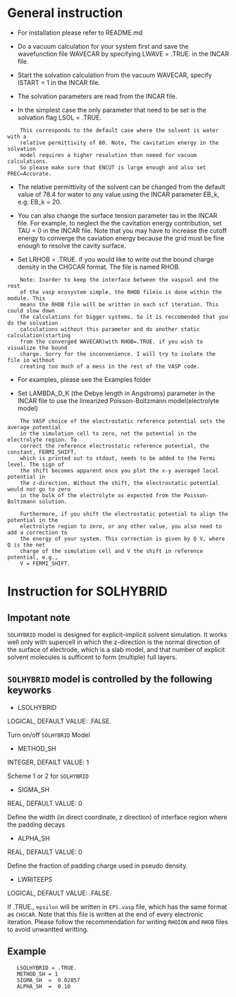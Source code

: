 # General instruction

- For installation please refer to README.md

- Do a vacuum calculation for your system first and save the wavefunction file WAVECAR by 
  specifying LWAVE = .TRUE. in the INCAR file.

- Start the solvation calculation from the vacuum WAVECAR, specify ISTART = 1 in the INCAR file.

- The solvation parameters are read from the INCAR file.

- In the simplest case the only parameter that need to be set is the solvation flag LSOL = .TRUE.
```
    This corresponds to the default case where the solvent is water with a 
    relative permittivity of 80. Note, The cavitation energy in the solvation 
    model requires a higher resolution than neeed for vacuum calculations. 
    So please make sure that ENCUT is large enough and also set PREC=Accurate.
```

- The relative permittivity of the solvent can be changed from the default value of 78.4 for water 
  to any value using the INCAR parameter EB_k, e.g. EB_k = 20.

- You can also change the surface tension parameter tau in the INCAR file. For example, to neglect 
  the the cavitation energy contribution, set TAU = 0 in the INCAR file. Note that you may have to 
  increase the cutoff energy to converge the caviation energy because the grid must be fine enough 
  to resolve the cavity surface. 

- Set LRHOB = .TRUE. if you would like to write out the bound charge density in the CHGCAR format. The file is named RHOB.
```
    Note: Inorder to keep the interface between the vaspsol and the rest 
    of the vasp ecosystem simple, the RHOB fileio is done within the module. This 
    means the RHOB file will be written in each scf iteration. This could slow down 
    the calculations for bigger systems. So it is reccomended that you do the solvation 
    calculations without this parameter and do another static calculation(starting 
    from the converged WAVECAR)with RHOB=.TRUE. if you wish to visualize the bound 
    charge. Sorry for the inconvenience. I will try to isolate the file io without 
    creating too much of a mess in the rest of the VASP code.
```

- For examples, please see the Examples folder

- Set LAMBDA_D_K (the Debye length in Angstroms) parameter in the INCAR file to use the linearized Poisson-Boltzmann model(electrolyte model)
```
    The VASP choice of the electrostatic reference potential sets the average potential
    in the simulation cell to zero, not the potential in the electrolyte region. To
    correct the reference electrostatic reference potential, the constant, FERMI_SHIFT,
    which is printed out to stdout, needs to be added to the Fermi level. The sign of
    the shift becomes apparent once you plot the x-y averaged local potential in
    the z-direction. Without the shift, the electrostatic potential would not go to zero
    in the bulk of the electrolyte as expected from the Poisson-Boltzmann solution.
    
    Furthermore, if you shift the electrostatic potential to align the potential in the
    electrolyte region to zero, or any other value, you also need to add a correction to
    the energy of your system. This correction is given by Q V, where  Q is the net
    charge of the simulation cell and V the shift in reference potential, e.g.,
    V = FERMI_SHIFT. 
```

# Instruction for SOLHYBRID

## Impotant note
```SOLHYBRID``` model is designed for explicit-implicit solvent simulation. It works well only with supercell in which the z-direction is the normal direction of the surface of electrode, which is a slab model, and that number of explicit solvent molecules is sufficent to form (multiple) full layers.

## ```SOLHYBRID``` model is controlled by the following keyworks

- LSOLHYBRID

LOGICAL, DEFAULT VALUE: .FALSE.

Turn on/off ```SOLHYBRID``` Model

- METHOD_SH

INTEGER, DEFAILT VALUE: 1

Scheme 1 or 2 for ```SOLHYBRID```

- SIGMA_SH

REAL, DEFAULT VALUE: 0

Define the width (in direct coordinate, z direction) of interface region where the padding decays

- ALPHA_SH

REAL, DEFAULT VALUE: 0  

Define the fraction of padding charge used in pseudo density.  

- LWRITEEPS

LOGICAL, DEFAULT VALUE: .FALSE.

If .TRUE., ```epsilon``` will be written in ```EPS.vasp``` file, which has the same format as ```CHGCAR```. Note that this file is written at the end of every electronic iteration. Please follow the recommendation for writing ```RHOION``` and ```RHOB``` files to avoid unwantted writting.

## Example
```
   LSOLHYBRID = .TRUE.
   METHOD_SH = 1
   SIGMA_SH  =  0.02857  
   ALPHA_SH  =  0.10
```
